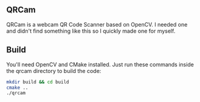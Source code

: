 ## QRCam

QRCam is a webcam QR Code Scanner based on OpenCV. 
I needed one and didn't find something like this so I quickly made one for myself.
 
## Build

You'll need OpenCV and CMake installed.
Just run these commands inside the qrcam directory to build the code:

```bash
mkdir build && cd build
cmake ..
./qrcam
```